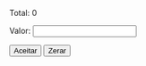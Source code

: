<!DOCTYPE html>
<html>
    <head>
        <meta charset="utf-8">
        <meta name="viewport" content="width=device-width, initial-scale=1.0">
        <title>Somatório</title>
    </head>
    <body>
        <form action="soma.php" method="post">
            <p>Total: <span id="tot">0</span></p>
            <p>
                Valor: <input type="number" id="val">
            </p>
            <input type="button" id="btAceita" value="Aceitar">
            <input type="button" id="btZerar" value="Zerar" >
        </form>
	</body>
    <script>

        document.getElementById('btAceita').addEventListener('click', acumularValor);
        document.getElementById('btZerar').addEventListener('click', zerarValor);
        exibeValorArmazenado()

       function exibeValorArmazenado(){
        let total = localStorage.getItem('total');
        
        total = Number(total);
        //total = total == null ? 0 : total;
        //if (total == null) total = 0;
        
        //console.log(total);
        document.getElementById('tot').innerHTML = total;
       }

       function acumularValor(){
           let valorDigitado = Number(document.getElementById('val').value);
           let valorAcumulado = Number(localStorage.getItem('total'));
           let soma = valorDigitado + valorAcumulado;
           localStorage.setItem('total', soma);
           document.getElementById('val').value = '';
           exibeValorArmazenado();
       }

       function zerarValor(){
           localStorage.clear();
           exibeValorArmazenado();
       }
    </script>
</html>
